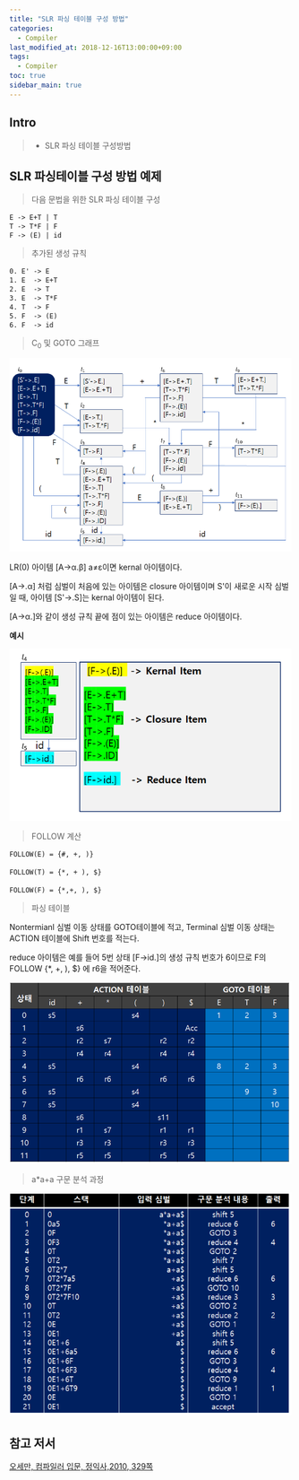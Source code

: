 ```yaml
---
title: "SLR 파싱 테이블 구성 방법"
categories: 
  - Compiler
last_modified_at: 2018-12-16T13:00:00+09:00
tags: 
  - Compiler 
toc: true
sidebar_main: true
---
```


## Intro

> - SLR 파싱 테이블 구성방법

## SLR 파싱테이블 구성 방법 예제

> 다음 문법을 위한 SLR 파싱 테이블 구성

```
E -> E+T | T
T -> T*F | F
F -> (E) | id
```

> 추가된 생성 규칙

```
0. E' -> E
1. E  -> E+T
2. E  -> T
3. E  -> T*F
4. T  -> F
5. F  -> (E)
6. F  -> id
```

> C<sub>0</sub> 및 GOTO 그래프

![1](https://github.com/lesslate/lesslate.github.io/blob/master/assets/img/compiler/SLR/1.png?raw=true)

LR(0) 아이템 [A->α.β] a≠ε이면 kernal 아이템이다.

[A->.α] 처럼 심벌이 처음에 있는 아이템은 closure 아이템이며 S'이 새로운 시작 심벌일 때,
아이템 [S'->.S]는 kernal 아이템이 된다.

[A->α.]와 같이 생성 규칙 끝에 점이 있는 아이템은 reduce 아이템이다.

**예시**

![3](https://github.com/lesslate/lesslate.github.io/blob/master/assets/img/compiler/SLR/3.png?raw=true)


> FOLLOW 계산


```
FOLLOW(E) = {#, +, )}

FOLLOW(T) = {*, + ), $}

FOLLOW(F) = {*,+, ), $}
```


> 파싱 테이블

Nontermianl 심벌 이동 상태를 GOTO테이블에 적고, Terminal 심벌 이동 상태는 ACTION 테이블에 Shift 번호를 적는다. 

reduce 아이템은 예를 들어 5번 상태 [F->id.]의 생성 규칙 번호가 6이므로 F의 FOLLOW {*, +, ), $} 에 r6을 적어준다.  

![2](https://github.com/lesslate/lesslate.github.io/blob/master/assets/img/compiler/SLR/2.png?raw=true)


> a*a+a 구문 분석 과정

![4](https://github.com/lesslate/lesslate.github.io/blob/master/assets/img/compiler/SLR/4.png?raw=true)

## 참고 저서

[오세만, 컴파일러 입문, 정익사,2010, 329쪽](https://book.naver.com/bookdb/book_detail.nhn?bid=6324381)

